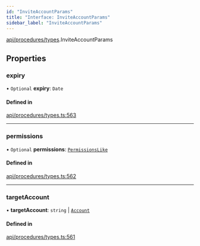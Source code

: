 ```yaml
---
id: "InviteAccountParams"
title: "Interface: InviteAccountParams"
sidebar_label: "InviteAccountParams"
---
```


[api/procedures/types](../../../../../modules/API/Procedures/Types/Types.md).InviteAccountParams

## Properties

### expiry

• `Optional` **expiry**: `Date`

#### Defined in

[api/procedures/types.ts:563](https://github.com/PolymeshAssociation/polymesh-sdk/blob/654b99c8d/src/api/procedures/types.ts#L563)

___

### permissions

• `Optional` **permissions**: [`PermissionsLike`](../../../../../modules/API/Entities/Types/Types.md#permissionslike)

#### Defined in

[api/procedures/types.ts:562](https://github.com/PolymeshAssociation/polymesh-sdk/blob/654b99c8d/src/api/procedures/types.ts#L562)

___

### targetAccount

• **targetAccount**: `string` \| [`Account`](../../../../../classes/API/Entities/Account/Account.md)

#### Defined in

[api/procedures/types.ts:561](https://github.com/PolymeshAssociation/polymesh-sdk/blob/654b99c8d/src/api/procedures/types.ts#L561)
